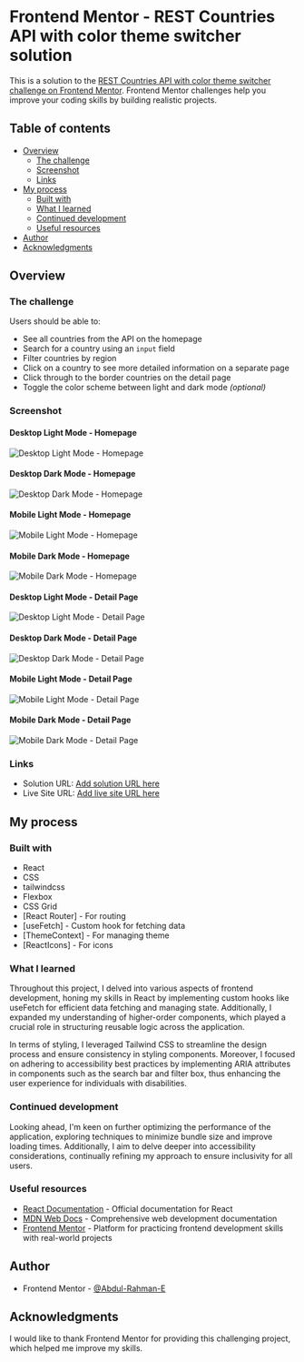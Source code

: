 # Frontend Mentor - REST Countries API with color theme switcher solution

This is a solution to the [REST Countries API with color theme switcher challenge on Frontend Mentor](https://www.frontendmentor.io/challenges/rest-countries-api-with-color-theme-switcher-5cacc469fec04111f7b848ca). Frontend Mentor challenges help you improve your coding skills by building realistic projects.

## Table of contents

- [Overview](#overview)
  - [The challenge](#the-challenge)
  - [Screenshot](#screenshot)
  - [Links](#links)
- [My process](#my-process)
  - [Built with](#built-with)
  - [What I learned](#what-i-learned)
  - [Continued development](#continued-development)
  - [Useful resources](#useful-resources)
- [Author](#author)
- [Acknowledgments](#acknowledgments)

## Overview

### The challenge

Users should be able to:

- See all countries from the API on the homepage
- Search for a country using an `input` field
- Filter countries by region
- Click on a country to see more detailed information on a separate page
- Click through to the border countries on the detail page
- Toggle the color scheme between light and dark mode _(optional)_

### Screenshot

#### Desktop Light Mode - Homepage

![Desktop Light Mode - Homepage](./countries/design/desktop-light-homepage.png)

#### Desktop Dark Mode - Homepage

![Desktop Dark Mode - Homepage](./countries/design/desktop-dark-homepage.png)

#### Mobile Light Mode - Homepage

![Mobile Light Mode - Homepage](./countries/design/mobile-light-homepage.png)

#### Mobile Dark Mode - Homepage

![Mobile Dark Mode - Homepage](./countries/design/mobile-dark-homepage.png)

#### Desktop Light Mode - Detail Page

![Desktop Light Mode - Detail Page](./countries/design/desktop-light-detailpage.png)

#### Desktop Dark Mode - Detail Page

![Desktop Dark Mode - Detail Page](./countries/design/desktop-dark-detailpage.png)

#### Mobile Light Mode - Detail Page

![Mobile Light Mode - Detail Page](./countries/design/mobile-light-detailpage.png)

#### Mobile Dark Mode - Detail Page

![Mobile Dark Mode - Detail Page](./countries/design/mobile-dark-detailpage.png)

### Links

- Solution URL: [Add solution URL here](https://your-solution-url.com)
- Live Site URL: [Add live site URL here](https://your-live-site-url.com)

## My process

### Built with

- React
- CSS
- tailwindcss
- Flexbox
- CSS Grid
- [React Router] - For routing
- [useFetch] - Custom hook for fetching data
- [ThemeContext] - For managing theme
- [ReactIcons] - For icons

### What I learned

Throughout this project, I delved into various aspects of frontend development, honing my skills in React by implementing custom hooks like useFetch for efficient data fetching and managing state. Additionally, I expanded my understanding of higher-order components, which played a crucial role in structuring reusable logic across the application.

In terms of styling, I leveraged Tailwind CSS to streamline the design process and ensure consistency in styling components. Moreover, I focused on adhering to accessibility best practices by implementing ARIA attributes in components such as the search bar and filter box, thus enhancing the user experience for individuals with disabilities.

### Continued development

Looking ahead, I'm keen on further optimizing the performance of the application, exploring techniques to minimize bundle size and improve loading times. Additionally, I aim to delve deeper into accessibility considerations, continually refining my approach to ensure inclusivity for all users.

### Useful resources

- [React Documentation](https://reactjs.org/docs/getting-started.html) - Official documentation for React
- [MDN Web Docs](https://developer.mozilla.org/en-US/) - Comprehensive web development documentation
- [Frontend Mentor](https://www.frontendmentor.io/solutions) - Platform for practicing frontend development skills with real-world projects

## Author

- Frontend Mentor - [@Abdul-Rahman-E](https://www.frontendmentor.io/profile/Abdul-Rahman-E)

## Acknowledgments

I would like to thank Frontend Mentor for providing this challenging project, which helped me improve my skills.
